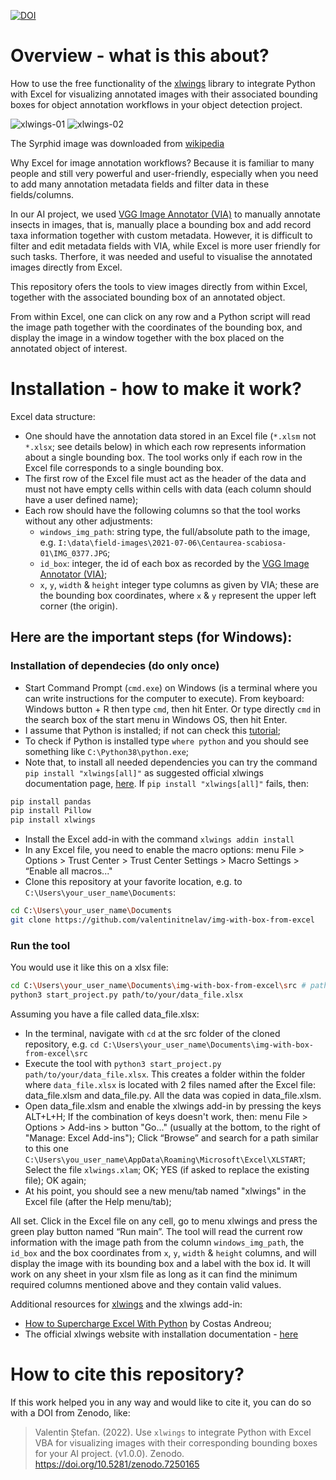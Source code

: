 [![DOI](https://zenodo.org/badge/557367197.svg)](https://zenodo.org/badge/latestdoi/557367197)

# Overview - what is this about?

How to use the free functionality of the [xlwings](https://www.xlwings.org/) library to integrate Python with Excel for visualizing annotated images with their associated bounding boxes for object annotation workflows in your object detection project.

![xlwings-01](https://user-images.githubusercontent.com/14074269/197849882-fc5bba75-7ac2-48e9-b0be-c67fd173342e.jpg)
![xlwings-02](https://user-images.githubusercontent.com/14074269/197849897-1cb8b94e-bf4b-4aed-a6ae-cd9bb4b23f4d.jpg)

The Syrphid image was downloaded from [wikipedia](https://en.wikipedia.org/wiki/Hover_fly#/media/File:ComputerHotline_-_Syrphidae_sp._(by)_(3).jpg)

Why Excel for image annotation workflows?
Because it is familiar to many people and still very powerful and user-friendly, especially when you need to add many annotation metadata fields and filter data in these fields/columns.

In our AI project, we used [VGG Image Annotator (VIA)](https://www.robots.ox.ac.uk/~vgg/software/via/) to manually annotate insects in images, that is, manually place a bounding box and add record taxa information together with custom metadata. However, it is difficult to filter and edit metadata fields with VIA, while Excel is more user friendly for such tasks. Therfore, it was needed and useful to visualise the annotated images directly from Excel.

This repository ofers the tools to view images directly from within Excel, together with the associated bounding box of an annotated object.

From within Excel, one can click on any row and a Python script will read the image path together with the coordinates of the bounding box, and display the image in a window together with the box placed on the annotated object of interest.

# Installation - how to make it work?

Excel data structure: 

- One should have the annotation data stored in an Excel file (`*.xlsm` not `*.xlsx`; see details below) in which each row represents information about a single bounding box. The tool works only if each row in the Excel file corresponds to a single bounding box.
- The first row of the Excel file must act as the header of the data and must not have empty cells within cells with data (each column should have a user defined name);
- Each row should have the following columns so that the tool works without any other adjustments:
    - `windows_img_path`: string type, the full/absolute path to the image, e.g. `I:\data\field-images\2021-07-06\Centaurea-scabiosa-01\IMG_0377.JPG`;
    - `id_box`: integer, the id of each box as recorded by the [VGG Image Annotator (VIA)](https://www.robots.ox.ac.uk/~vgg/software/via/); 
    - `x`, `y`, `width` & `height` integer type columns as given by VIA; these are the bounding box coordinates, where `x` & `y` represent the upper left corner (the origin).


## Here are the important steps (for Windows):

### Installation of dependecies (do only once)

- Start Command Prompt (`cmd.exe`) on Windows (is a terminal where you can write instructions for the computer to execute). From keyboard: Windows button + R then type `cmd`, then hit Enter. Or type directly `cmd` in the search box of the start menu in Windows OS, then hit Enter.
- I assume that Python is installed; if not can check this [tutorial](https://www.digitalocean.com/community/tutorials/install-python-windows-10);
- To check if Python is installed type `where python` and you should see something like `C:\Python38\python.exe`;
- Note that, to install all needed dependencies you can try the command `pip install "xlwings[all]"` as suggested official xlwings documentation page, [here](https://docs.xlwings.org/en/latest/installation.html#optional-dependencies).
If `pip install "xlwings[all]"` fails, then:
```sh
pip install pandas
pip install Pillow
pip install xlwings
```
- Install the Excel add-in with the command `xlwings addin install`
- In any Excel file, you need to enable the macro options: menu File > Options > Trust Center > Trust Center Settings > Macro Settings > “Enable all macros..."
- Clone this repository at your favorite location, e.g. to `C:\Users\your_user_name\Documents`:
```sh
cd C:\Users\your_user_name\Documents
git clone https://github.com/valentinitnelav/img-with-box-from-excel
```
### Run the tool

You would use it like this on a xlsx file:
```sh
cd C:\Users\your_user_name\Documents\img-with-box-from-excel\src # path to the src folder of this repository
python3 start_project.py path/to/your/data_file.xlsx
```

Assuming you have a file called data_file.xlsx:
- In the terminal, navigate with `cd` at the src folder of the cloned repository, e.g. `cd C:\Users\your_user_name\Documents\img-with-box-from-excel\src`
- Execute the tool with `python3 start_project.py path/to/your/data_file.xlsx`. This creates a folder within the folder where `data_file.xlsx` is located with 2 files named after the Excel file: data_file.xlsm and data_file.py. All the data was copied in data_file.xlsm. 
- Open data_file.xlsm and enable the xlwings add-in by pressing the keys ALT+L+H; If the combination of keys doesn't work, then: menu File > Options > Add-ins > button "Go..." (usually at the bottom, to the right of "Manage: Excel Add-ins"); Click “Browse” and search for a path similar to this one `C:\Users\you_user_name\AppData\Roaming\Microsoft\Excel\XLSTART`; Select the file `xlwings.xlam`; OK; YES (if asked to replace the existing file); OK again;
- At his point, you should see a new menu/tab named "xlwings" in the Excel file (after the Help menu/tab); 


All set. Click in the Excel file on any cell, go to menu xlwings and press the green play button named “Run main”. The tool will read the current row information with the image path from the column `windows_img_path`, the `id_box` and the box coordinates from `x`, `y`, `width` & `height` columns, and will display the image with its bounding box and a label with the box id.
It will work on any sheet in your xlsm file as long as it can find the minimum required columns mentioned above and they contain valid values.


Additional resources for [xlwings](https://docs.xlwings.org/en/latest/) and the xlwings add-in:

- [How to Supercharge Excel With Python](https://towardsdatascience.com/how-to-supercharge-excel-with-python-726b0f8e22c2) by Costas Andreou;
- The official xlwings website with installation documentation - [here](https://docs.xlwings.org/en/latest/installation.html)

# How to cite this repository?

If this work helped you in any way and would like to cite it, you can do so with a DOI from Zenodo, like:

> Valentin Ștefan. (2022). Use `xlwings` to integrate Python with Excel VBA for visualizing images with their corresponding bounding boxes for your AI project. (v1.0.0). Zenodo. https://doi.org/10.5281/zenodo.7250165

